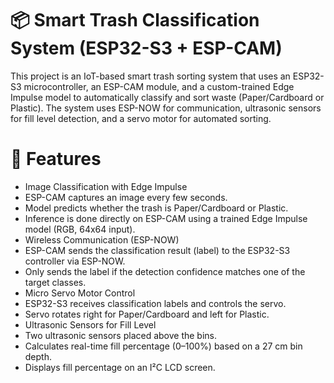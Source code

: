# 📦 Smart Trash Classification System (ESP32-S3 + ESP-CAM)
This project is an IoT-based smart trash sorting system that uses an ESP32-S3 microcontroller, an ESP-CAM module, and a custom-trained Edge Impulse model to automatically classify and sort waste (Paper/Cardboard or Plastic). The system uses ESP-NOW for communication, ultrasonic sensors for fill level detection, and a servo motor for automated sorting.

# 🚀 Features
- Image Classification with Edge Impulse
- ESP-CAM captures an image every few seconds.
- Model predicts whether the trash is Paper/Cardboard or Plastic.
- Inference is done directly on ESP-CAM using a trained Edge Impulse model (RGB, 64x64 input).
- Wireless Communication (ESP-NOW)
- ESP-CAM sends the classification result (label) to the ESP32-S3 controller via ESP-NOW.
- Only sends the label if the detection confidence matches one of the target classes.
- Micro Servo Motor Control
- ESP32-S3 receives classification labels and controls the servo.
- Servo rotates right for Paper/Cardboard and left for Plastic.
- Ultrasonic Sensors for Fill Level
- Two ultrasonic sensors placed above the bins.
- Calculates real-time fill percentage (0–100%) based on a 27 cm bin depth.
- Displays fill percentage on an I²C LCD screen.
